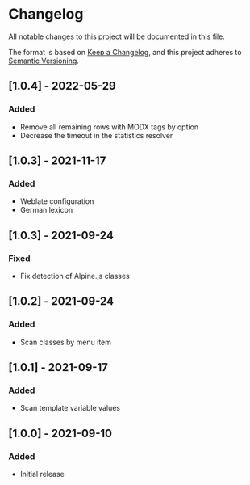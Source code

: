 # Changelog

All notable changes to this project will be documented in this file.

The format is based on [Keep a Changelog](https://keepachangelog.com/en/1.0.0/),
and this project adheres to [Semantic Versioning](https://semver.org/spec/v2.0.0.html).

## [1.0.4] - 2022-05-29

### Added

- Remove all remaining rows with MODX tags by option
- Decrease the timeout in the statistics resolver

## [1.0.3] - 2021-11-17

### Added

- Weblate configuration
- German lexicon

## [1.0.3] - 2021-09-24

### Fixed

- Fix detection of Alpine.js classes 

## [1.0.2] - 2021-09-24

### Added

- Scan classes by menu item

## [1.0.1] - 2021-09-17

### Added

- Scan template variable values

## [1.0.0] - 2021-09-10

### Added

- Initial release
